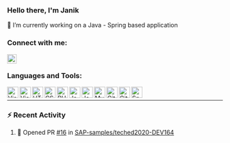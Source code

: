 ### Hello there, I'm Janik

🔭 I’m currently working on a Java - Spring based application

### Connect with me:

[<img align="left" alt="Janik Köppel | Xing" width="22px" src="https://cdn.jsdelivr.net/npm/simple-icons@v3/icons/xing.svg" />][xing]

<br />

### Languages and Tools:

<img align="left" alt="Visual Studio Code" width="26px" src="https://cdn.jsdelivr.net/npm/simple-icons@3.13.0/icons/visualstudiocode.svg" />
<img align="left" alt="Visual Studio Code" width="26px" src="https://cdn.jsdelivr.net/npm/simple-icons@3.13.0/icons/intellijidea.svg" />
<img align="left" alt="HTML5" width="26px" src="https://cdn.jsdelivr.net/npm/simple-icons@3.13.0/icons/html5.svg" />
<img align="left" alt="CSS3" width="26px" src="https://cdn.jsdelivr.net/npm/simple-icons@3.13.0/icons/css3.svg" />
<img align="left" alt="PHP" width="26px" src="https://cdn.jsdelivr.net/npm/simple-icons@3.13.0/icons/php.svg" />
<img align="left" alt="JavaScript" width="26px" src="https://cdn.jsdelivr.net/npm/simple-icons@3.13.0/icons/javascript.svg" />
<img align="left" alt="Java" width="26px" src="https://cdn.jsdelivr.net/npm/simple-icons@3.13.0/icons/java.svg" />
<img align="left" alt="MySQL" width="26px" src="https://cdn.jsdelivr.net/npm/simple-icons@3.13.0/icons/mysql.svg" />
<img align="left" alt="Git" width="26px" src="https://cdn.jsdelivr.net/npm/simple-icons@3.13.0/icons/git.svg" />
<img align="left" alt="GitHub" width="26px" src="https://cdn.jsdelivr.net/npm/simple-icons@3.13.0/icons/github.svg" />
<img align="left" alt="Spring" width="26px" src="https://cdn.jsdelivr.net/npm/simple-icons@3.13.0/icons/spring.svg" />

<br />

---

### :zap: Recent Activity

<!--START_SECTION:activity-->
1. 💪 Opened PR [#16](https://github.com/SAP-samples/teched2020-DEV164/pull/16) in [SAP-samples/teched2020-DEV164](https://github.com/SAP-samples/teched2020-DEV164)
<!--END_SECTION:activity-->

[xing]: https://www.xing.com/profile/Janik_Koeppel/cv